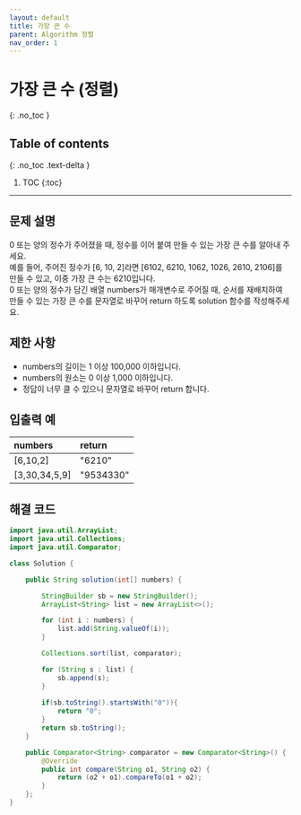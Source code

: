 ```yaml
---
layout: default
title: 가장 큰 수
parent: Algorithm 정렬
nav_order: 1
---
```


# 가장 큰 수 (정렬)
{: .no_toc }

## Table of contents
{: .no_toc .text-delta }

1. TOC
{:toc}
---

## 문제 설명

0 또는 양의 정수가 주어졌을 때, 정수를 이어 붙여 만들 수 있는 가장 큰 수를 알아내 주세요.  
예를 들어, 주어진 정수가 [6, 10, 2]라면 [6102, 6210, 1062, 1026, 2610, 2106]를 만들 수 있고, 이중 가장 큰 수는 6210입니다.  
0 또는 양의 정수가 담긴 배열 numbers가 매개변수로 주어질 때, 순서를 재배치하여 만들 수 있는 가장 큰 수를 문자열로 바꾸어 return 하도록 solution 함수를 작성해주세요.  

## 제한 사항

- numbers의 길이는 1 이상 100,000 이하입니다.
- numbers의 원소는 0 이상 1,000 이하입니다.
- 정답이 너무 클 수 있으니 문자열로 바꾸어 return 합니다.

## 입출력 예

| numbers                   | return                  |
|:--------------------------|:------------------------|
| [6,10,2]                  | "6210"                  |
| [3,30,34,5,9]             | "9534330"               |

                                                   

## 해결 코드
```java
import java.util.ArrayList;
import java.util.Collections;
import java.util.Comparator;

class Solution {

    public String solution(int[] numbers) {

        StringBuilder sb = new StringBuilder();
        ArrayList<String> list = new ArrayList<>();

        for (int i : numbers) {
            list.add(String.valueOf(i));
        }

        Collections.sort(list, comparator);

        for (String s : list) {
            sb.append(s);
        }
        
        if(sb.toString().startsWith("0")){
            return "0";
        }
        return sb.toString();
    }

    public Comparator<String> comparator = new Comparator<String>() {
        @Override
        public int compare(String o1, String o2) {
            return (o2 + o1).compareTo(o1 + o2);
        }
    };
}
```